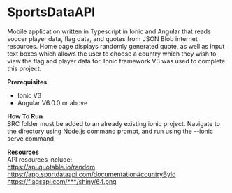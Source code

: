 # SportsDataAPI
Mobile application written in Typescript in Ionic and Angular that reads soccer player data, flag data, and quotes
from JSON Blob internet resources.
Home page displays randomly generated quote, as well as input text boxes which allows the user to choose a country which they wish to view the flag and player data for.
Ionic framework V3 was used to complete this project. 

**Prerequisites**
- Ionic V3
- Angular V6.0.0 or above

**How To Run**  
SRC folder must be added to an already existing ionic project. Navigate to the directory using Node.js command prompt, and run using the --ionic serve command

**Resources**
<br>API resources include:
  <br>https://api.quotable.io/random
  <br>https://app.sportdataapi.com/documentation#countryById
  <br>https://flagsapi.com/***/shiny/64.png
